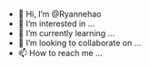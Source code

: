 - 👋 Hi, I’m @Ryannehao
- 👀 I’m interested in ...
- 🌱 I’m currently learning ...
- 💞️ I’m looking to collaborate on ...
- 📫 How to reach me ...

<!---
Ryannehao/Ryannehao is a ✨ special ✨ repository because its `README.md` (this file) appears on your GitHub profile.
You can click the Preview link to take a look at your changes.
--->
